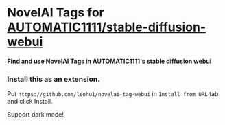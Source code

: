 # NovelAI Tags for [AUTOMATIC1111/stable-diffusion-webui](https://github.com/AUTOMATIC1111/stable-diffusion-webui)

#### Find and use NovelAI Tags in AUTOMATIC1111's stable diffusion webui

### Install this as an extension.
Put `https://github.com/leohu1/novelai-tag-webui` in `Install from URL` tab and click Install.

Support dark mode!
